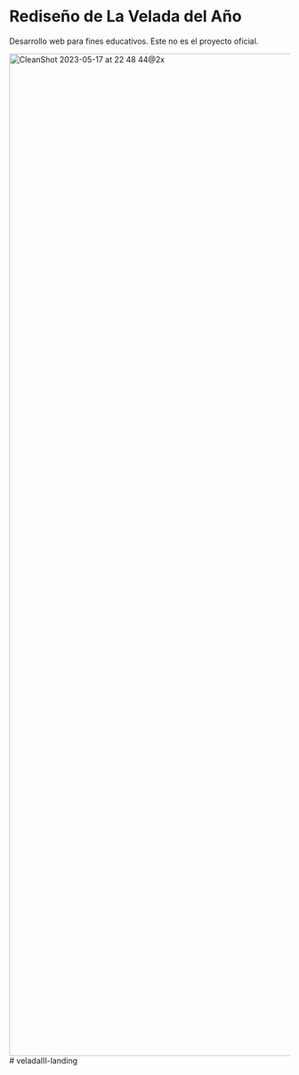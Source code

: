 # Rediseño de La Velada del Año

Desarrollo web para fines educativos. Este no es el proyecto oficial.

<img width="1799" alt="CleanShot 2023-05-17 at 22 48 44@2x" src="https://github.com/midudev/la-velada-landing/assets/1561955/3c4d3e5f-c384-48c8-b45d-1d86515232a7">
# veladaIII-landing
